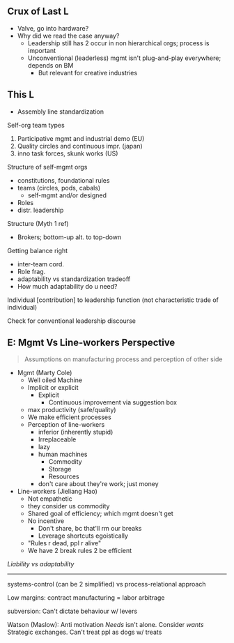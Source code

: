 ## Crux of Last L
- Valve, go into hardware?
- Why did we read the case anyway?
	- Leadership still has 2 occur in non hierarchical orgs; process is important
	- Unconventional (leaderless) mgmt isn't plug-and-play everywhere; depends on BM
		- But relevant for creative industries

## This L
- Assembly line standardization

Self-org team types
1. Participative mgmt and industrial demo (EU)
2. Quality circles and continuous impr. (japan)
3. inno task forces, skunk works (US)

Structure of self-mgmt orgs
- constitutions, foundational rules
- teams (circles, pods, cabals)
	- self-mgmt and/or designed
- Roles
- distr. leadership

Structure (Myth 1 ref)
- Brokers; bottom-up alt. to top-down

Getting balance right
- inter-team cord.
- Role frag.
- adaptability vs standardization tradeoff
- How much adaptability do u need?

Individual [contribution] to leadership function (not characteristic trade of individual)

Check for conventional leadership discourse

## E: Mgmt Vs Line-workers Perspective
>Assumptions on manufacturing process and perception of other side
- Mgmt (Marty Cole)
	- Well oiled Machine
	- Implicit or explicit
		- Explicit
			- Continuous improvement via suggestion box
	- max productivity (safe/quality)
	- We make efficient processes
	- Perception of line-workers
		- inferior (inherently stupid)
		- Irreplaceable
		- lazy
		- human machines
			- Commodity
			- Storage
			- Resources
		- don't care about they're work; just money
- Line-workers (Jieliang Hao)
	- Not empathetic
	- they consider us commodity
	- Shared goal of efficiency; which mgmt doesn't get
	- No incentive
		- Don't share, bc that'll rm our breaks
		- Leverage shortcuts egoistically
	- "Rules r dead, ppl r alive"
	- We have 2 break rules 2 be efficient

*Liability vs adaptability*

---

systems-control (can be 2 simplified) vs process-relational approach

Low margins: contract manufacturing = labor arbitrage

subversion: Can't dictate behaviour w/ levers

Watson (Maslow): Anti motivation
*Needs* isn't alone. Consider *wants*
Strategic exchanges. Can't treat ppl as dogs w/ treats

